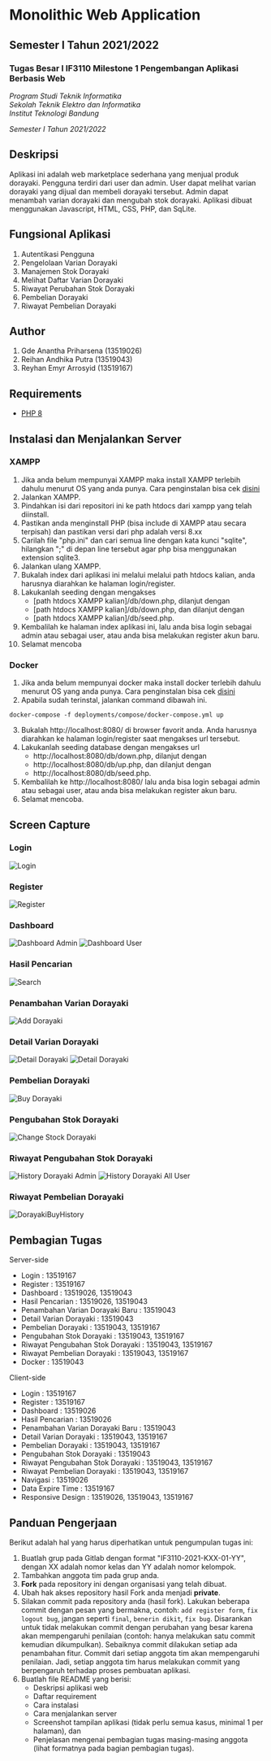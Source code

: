 # Monolithic Web Application
## Semester I Tahun 2021/2022 

### Tugas Besar I IF3110 Milestone 1 Pengembangan Aplikasi Berbasis Web

*Program Studi Teknik Informatika* <br />
*Sekolah Teknik Elektro dan Informatika* <br />
*Institut Teknologi Bandung* <br />

*Semester I Tahun 2021/2022*

## Deskripsi
Aplikasi ini adalah web marketplace sederhana yang menjual produk dorayaki. Pengguna terdiri dari user
dan admin. User dapat melihat varian dorayaki yang dijual dan membeli dorayaki tersebut. Admin dapat
menambah varian dorayaki dan mengubah stok dorayaki. Aplikasi dibuat menggunakan Javascript, HTML, CSS, PHP, dan SqLite.

## Fungsional Aplikasi
1. Autentikasi Pengguna
2. Pengelolaan Varian Dorayaki
3. Manajemen Stok Dorayaki
4. Melihat Daftar Varian Dorayaki
5. Riwayat Perubahan Stok Dorayaki
6. Pembelian Dorayaki
7. Riwayat Pembelian Dorayaki

## Author
1. Gde Anantha Priharsena (13519026)
2. Reihan Andhika Putra (13519043)
3. Reyhan Emyr Arrosyid (13519167)

## Requirements
- [PHP 8](https://www.python.org/downloads/)

## Instalasi dan Menjalankan Server
### XAMPP
1. Jika anda belum mempunyai XAMPP maka install XAMPP terlebih dahulu menurut OS yang anda punya. Cara penginstalan bisa cek [disini](https://www.apachefriends.org/download.html)
2. Jalankan XAMPP.
3. Pindahkan isi dari repositori ini ke path htdocs dari xampp yang telah diinstall. 
4. Pastikan anda menginstall PHP (bisa include di XAMPP atau secara terpisah) dan pastikan versi dari php adalah versi 8.xx
5. Carilah file "php.ini" dan cari semua line dengan kata kunci "sqlite", hilangkan ";" di depan line tersebut agar php bisa menggunakan extension sqlite3.
6. Jalankan ulang XAMPP.
7. Bukalah index dari aplikasi ini melalui melalui path htdocs kalian, anda harusnya diarahkan ke halaman login/register.
8. Lakukanlah seeding dengan mengakses
   - [path htdocs XAMPP kalian]/db/down.php, dilanjut dengan
   - [path htdocs XAMPP kalian]/db/down.php, dan dilanjut dengan
   - [path htdocs XAMPP kalian]/db/seed.php.
9. Kembalilah ke halaman index aplikasi ini, lalu anda bisa login sebagai admin atau sebagai user, atau anda bisa melakukan register akun baru.
10. Selamat mencoba

### Docker
1. Jika anda belum mempunyai docker maka install docker terlebih dahulu menurut OS yang anda punya. Cara penginstalan bisa cek [disini](https://docs.docker.com/engine/install/)
2. Apabila sudah terinstal, jalankan command dibawah ini. 
```
docker-compose -f deployments/compose/docker-compose.yml up
```
3. Bukalah http://localhost:8080/ di browser favorit anda. Anda harusnya diarahkan ke halaman login/register saat mengakses url tersebut.
4. Lakukanlah seeding database dengan mengakses url 
   - http://localhost:8080/db/down.php, dilanjut dengan
   - http://localhost:8080/db/up.php, dan dilanjut dengan
   - http://localhost:8080/db/seed.php.
5. Kembalilah ke http://localhost:8080/ lalu anda bisa login sebagai admin atau sebagai user, atau anda bisa melakukan register akun baru.
6. Selamat mencoba.

## Screen Capture 
### Login
![Login](screenshot/Login.png)
### Register
![Register](screenshot/Register.png)
### Dashboard
![Dashboard Admin](screenshot/Admin_Home.png)
![Dashboard User](screenshot/User_Home.png)
### Hasil Pencarian
![Search](screenshot/Search.png)
### Penambahan Varian Dorayaki
![Add Dorayaki](screenshot/AddDorayakiVariant.png)
### Detail Varian Dorayaki
![Detail Dorayaki](screenshot/Admin_DorayakiDetail.png)
![Detail Dorayaki](screenshot/User_DorayakiDetail.png)
### Pembelian Dorayaki
![Buy Dorayaki](screenshot/BuyDorayaki.png)
### Pengubahan Stok Dorayaki
![Change Stock Dorayaki](screenshot/ChangeStockDorayaki.png)
### Riwayat Pengubahan Stok Dorayaki
![History Dorayaki Admin](screenshot/AdminHistoryEditDorayaki.png)
![History Dorayaki All User](screenshot/HistoryDorayakiAllUser.png)
### Riwayat Pembelian Dorayaki
![DorayakiBuyHistory](screenshot/DorayakiBuyHistory.png)

## Pembagian Tugas
Server-side
- Login : 13519167
- Register : 13519167
- Dashboard : 13519026, 13519043
- Hasil Pencarian : 13519026, 13519043
- Penambahan Varian Dorayaki Baru : 13519043 
- Detail Varian Dorayaki : 13519043
- Pembelian Dorayaki : 13519043, 13519167
- Pengubahan Stok Dorayaki : 13519043, 13519167
- Riwayat Pengubahan Stok Dorayaki : 13519043, 13519167
- Riwayat Pembelian Dorayaki : 13519043, 13519167
- Docker : 13519043

Client-side
- Login : 13519167
- Register : 13519167
- Dashboard : 13519026
- Hasil Pencarian : 13519026
- Penambahan Varian Dorayaki Baru : 13519043
- Detail Varian Dorayaki : 13519043, 13519167
- Pembelian Dorayaki : 13519043, 13519167
- Pengubahan Stok Dorayaki : 13519043
- Riwayat Pengubahan Stok Dorayaki : 13519043, 13519167
- Riwayat Pembelian Dorayaki : 13519043, 13519167
- Navigasi : 13519026
- Data Expire Time : 13519167
- Responsive Design : 13519026, 13519043, 13519167

## Panduan Pengerjaan
Berikut adalah hal yang harus diperhatikan untuk pengumpulan tugas ini:
1. Buatlah grup pada Gitlab dengan format "IF3110-2021-KXX-01-YY", dengan XX adalah nomor kelas dan YY adalah nomor kelompok.
2. Tambahkan anggota tim pada grup anda.
3. **Fork** pada repository ini dengan organisasi yang telah dibuat.
4. Ubah hak akses repository hasil Fork anda menjadi **private**.
5. Silakan commit pada repository anda (hasil fork). Lakukan beberapa commit dengan pesan yang bermakna, contoh: `add register form`, `fix logout bug`, jangan seperti `final`, `benerin dikit`, `fix bug`. Disarankan untuk tidak melakukan commit dengan perubahan yang besar karena akan mempengaruhi penilaian (contoh: hanya melakukan satu commit kemudian dikumpulkan). Sebaiknya commit dilakukan setiap ada penambahan fitur. Commit dari setiap anggota tim akan mempengaruhi penilaian. Jadi, setiap anggota tim harus melakukan commit yang berpengaruh terhadap proses pembuatan aplikasi.
6. Buatlah file README yang berisi:
    * Deskripsi aplikasi web
    * Daftar requirement
    * Cara instalasi
    * Cara menjalankan server
    * Screenshot tampilan aplikasi (tidak perlu semua kasus, minimal 1 per halaman), dan 
    * Penjelasan mengenai pembagian tugas masing-masing anggota (lihat formatnya pada bagian pembagian tugas).